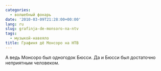 ```yaml
---
categories:
  - волшебный фонарь
date: '2010-03-09T21:28:00+00:00'
lang: ru
slug: grafinja-de-monsoro-na-ntv
tags:
  - музыкой-навеяло
title: Графиня дё Монсоро на НТВ
---
```




А ведь Монсоро был одногодок Бюсси. Да и Бюсси был достаточно неприятным человеком.
